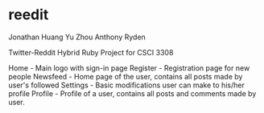 reedit
======

Jonathan Huang
Yu Zhou
Anthony Ryden

Twitter-Reddit Hybrid Ruby Project for CSCI 3308

Home - Main logo with sign-in page
Register - Registration page for new people
Newsfeed - Home page of the user, contains all posts made by user's followed
Settings - Basic modifications user can make to his/her profile
Profile - Profile of a user, contains all posts and comments made by user.
